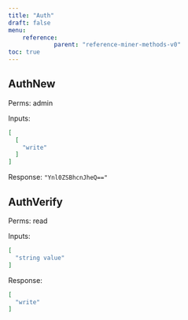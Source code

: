 ```yaml
---
title: "Auth"
draft: false
menu:
    reference:
             parent: "reference-miner-methods-v0"
toc: true
---
```


## AuthNew

Perms: admin

Inputs:

```json
[
  [
    "write"
  ]
]
```

Response: `"Ynl0ZSBhcnJheQ=="`

## AuthVerify

Perms: read

Inputs:

```json
[
  "string value"
]
```

Response:

```json
[
  "write"
]
```
